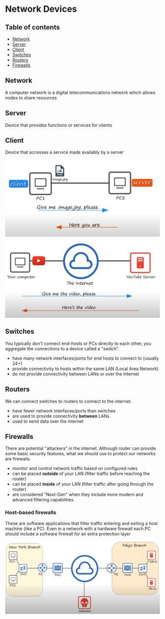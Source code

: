 # Network Devices


## Table of contents
* [Network](#network)
* [Server](#server)
* [Client](#client)
* [Switches](#switches)
* [Routers](#routers)
* [Firewalls](#firewalls)


## Network
A computer network is a digital telecommunications network which allows nodes to share resources

## Server
Device that provides functions or services for clients

## Client
Device that accesses a service made availably by a server

![](docs/client_sv_1.png)

![](docs/client_sv_2.png)

## Switches
You typically don't connect end-hosts or PCs directly to each other, you aggregate the connections to a device called a "switch".

* have many network interfaces/ports for end hosts to connect to (usually 24+)
* provide connectivity to hosts within the same LAN (Local Area Network)
* do not provide connectivity between LANs or over the internet

## Routers
We can connect switches to routers to connect to the internet.

* have fewer network interfaces/ports than switches
* are used to provide connectivity **between** LANs
* used to send data over the internet

## Firewalls
There are potential "attackers" in the internet.
Although router can provide some basic security features, what we should use to protect our networks are firewalls.

* monitor and control network traffic based on configured rules
* can be placed **outside** of your LAN (filter traffic before reaching the router)
* can be placed **inside** of your LAN (filter traffic after going through the router)
* are considered "Next-Gen" when they include more modern and advanced filtering capabilities.

### Host-based firewalls
These are software applications that filter traffic entering and exiting a host machine (like a PC).
Even in a network with a hardware firewall each PC should include a software firewall for an extra protection layer

![](docs/switches_routers_and_firewalls.png)
